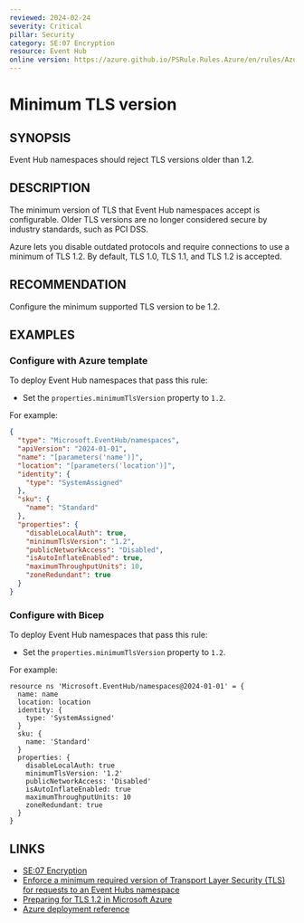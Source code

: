 ```yaml
---
reviewed: 2024-02-24
severity: Critical
pillar: Security
category: SE:07 Encryption
resource: Event Hub
online version: https://azure.github.io/PSRule.Rules.Azure/en/rules/Azure.EventHub.MinTLS/
---
```


# Minimum TLS version

## SYNOPSIS

Event Hub namespaces should reject TLS versions older than 1.2.

## DESCRIPTION

The minimum version of TLS that Event Hub namespaces accept is configurable.
Older TLS versions are no longer considered secure by industry standards, such as PCI DSS.

Azure lets you disable outdated protocols and require connections to use a minimum of TLS 1.2.
By default, TLS 1.0, TLS 1.1, and TLS 1.2 is accepted.

## RECOMMENDATION

Configure the minimum supported TLS version to be 1.2.

## EXAMPLES

### Configure with Azure template

To deploy Event Hub namespaces that pass this rule:

- Set the `properties.minimumTlsVersion` property to `1.2`.

For example:

```json
{
  "type": "Microsoft.EventHub/namespaces",
  "apiVersion": "2024-01-01",
  "name": "[parameters('name')]",
  "location": "[parameters('location')]",
  "identity": {
    "type": "SystemAssigned"
  },
  "sku": {
    "name": "Standard"
  },
  "properties": {
    "disableLocalAuth": true,
    "minimumTlsVersion": "1.2",
    "publicNetworkAccess": "Disabled",
    "isAutoInflateEnabled": true,
    "maximumThroughputUnits": 10,
    "zoneRedundant": true
  }
}
```

### Configure with Bicep

To deploy Event Hub namespaces that pass this rule:

- Set the `properties.minimumTlsVersion` property to `1.2`.

For example:

```bicep
resource ns 'Microsoft.EventHub/namespaces@2024-01-01' = {
  name: name
  location: location
  identity: {
    type: 'SystemAssigned'
  }
  sku: {
    name: 'Standard'
  }
  properties: {
    disableLocalAuth: true
    minimumTlsVersion: '1.2'
    publicNetworkAccess: 'Disabled'
    isAutoInflateEnabled: true
    maximumThroughputUnits: 10
    zoneRedundant: true
  }
}
```

## LINKS

- [SE:07 Encryption](https://learn.microsoft.com/azure/well-architected/security/encryption)
- [Enforce a minimum required version of Transport Layer Security (TLS) for requests to an Event Hubs namespace](https://learn.microsoft.com/azure/event-hubs/transport-layer-security-enforce-minimum-version)
- [Preparing for TLS 1.2 in Microsoft Azure](https://azure.microsoft.com/updates/azuretls12/)
- [Azure deployment reference](https://learn.microsoft.com/azure/templates/microsoft.eventhub/namespaces)
